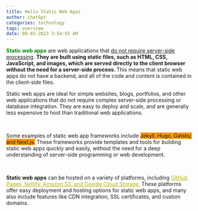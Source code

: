 ```yaml
---
title: Hello Static Web Apps
author: chatGpt
categories: technology
tags: overview
date: 08-03-2023 3:54:55 AM
---
```



<p><strong class="ql-size-large" style="color: rgb(0, 138, 0);">Static web apps</strong> are web applications that <u>do not require server-side processing</u>. <strong>They are built using static files, such as HTML, CSS, JavaScript, and images, which are served directly to the client browser without the need for a server-side process. </strong>This means that static web apps do not have a backend, and all of the code and content is contained in the client-side files.</p><p>Static web apps are ideal for simple websites, blogs, portfolios, and other web applications that do not require complex server-side processing or database integration. They are easy to deploy and scale, and are generally less expensive to host than traditional web applications.</p><p><br></p><p>Some examples of static web app frameworks include <span style="background-color: rgb(255, 153, 0);">Jekyll, Hugo, Gatsby, and Next.js.</span> These frameworks provide templates and tools for building static web apps quickly and easily, without the need for a deep understanding of server-side programming or web development.</p><p><br></p><p><strong>Static web apps</strong> can be hosted on a variety of platforms, including <u style="color: rgb(178, 178, 0);">GitHub Pages, Netlify, Amazon S3, and Google Cloud Storage.</u><span style="color: rgb(178, 178, 0);"> </span>These platforms offer easy deployment and hosting options for static web apps, and many also include features like CDN integration, SSL certificates, and custom domains.</p>